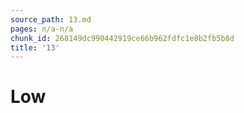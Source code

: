 ```yaml
---
source_path: 13.md
pages: n/a-n/a
chunk_id: 268149dc990442919ce66b962fdfc1e8b2fb5b8d
title: '13'
---
```

# Low
